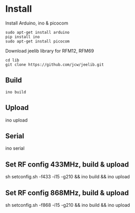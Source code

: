 # Install

Install Arduino, ino & picocom

    sudo apt-get install arduino
    pip install ino
    sudo apt-get install picocom

Download jeelib library for RFM12, RFM69

    cd lib
    git clone https://github.com/jcw/jeelib.git

## Build

    ino build

## Upload

   ino upload

## Serial

   ino serial

## Set RF config 433MHz, build & upload

   sh setconfig.sh -f433 -i15 -g210 && ino build && ino upload

## Set RF config 868MHz, build & upload

   sh setconfig.sh -f868 -i15 -g210 && ino build && ino upload


